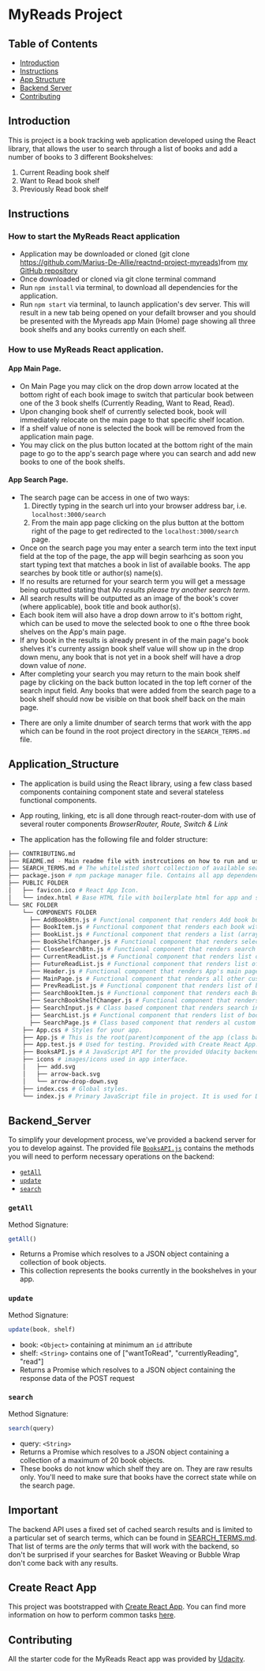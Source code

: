 # MyReads Project

## Table of Contents

- [Introduction](#introduction)
- [Instructions](#instructions)
- [App Structure](#Application_Structure)
- [Backend Server](#Backend_Server)
- [Contributing](#contributing)

## Introduction

This is project is a book tracking web application developed using the React library, that allows the user to search through a list of books and add a number of books to 3 different Bookshelves:
1. Current Reading book shelf
2. Want to Read book shelf
3. Previously Read book shelf

## Instructions

  ### How to start the MyReads React application
  - Application may be downloaded or cloned (git clone https://github.com/Marius-De-Allie/reactnd-project-myreads)from [my GitHub repository](https://github.com/Marius-De-Allie/reactnd-project-myreads)
  - Once downloaded or cloned via git clone terminal command
  - Run `npm install` via terminal, to download all dependencies for the application.
  - Run `npm start` via terminal, to launch application's dev server. This will result in a new tab being opened on your defailt browser and you should be presented with the Myreads app Main (Home) page showing all three book shelfs and any books currently on each shelf.
  
  ### How to use MyReads React application.
  #### App Main Page.
  - On Main Page you may click on the drop down arrow located at the bottom right of each book image to switch that particular book between one of the 3 book shelfs (Currently Reading, Want to Read, Read).
  - Upon changing book shelf of currently selected book, book will immediately relocate on the main page to that specific shelf location.
  - If a shelf value of none is selected the book will be removed from the application main page.
  - You may click on the plus button located at the bottom right of the main page to go to the app's search page where you can search and add new books to one of the book shelfs.
  #### App Search Page.
  - The search page can be access in one of two ways:
    1. Directly typing in the search url into your browser address bar, i.e. `localhost:3000/search`
    2. From the main app page clicking on the plus button at the bottom right of the page to get redirected to the `localhost:3000/search` page.
  - Once on the search page you may enter a search term into the text input field at the top of the page, the app will begin searhcing as soon you start typing text that matches a book in list of available books. The app searches by book title or author(s) name(s).
  - If no results are returned for your search term you will get a message being outputted stating that _No results please try another search term_.
  - All search results will be outputted as an image of the book's cover (where applicable), book title and book author(s).
  - Each book item will also have a drop down arrow to it's bottom right, which can be used to move the selected book to one o fthe three book shelves on the App's main page.
  - If any book in the results is already present in of the main page's book shelves it's currenty assign book shelf value will show up in the drop down menu, any book that is not yet in a book shelf will have a drop down value of _none_.
  - After completing your search you may return to the main book shelf page by clicking on the back button located in the top left corner of the search input field. Any books that were added from the search page to a book shelf should now be visible on that book shelf back on the main page.
  * There are only a limite dnumber of search terms that work with the app which can be found in the root project directory in the `SEARCH_TERMS.md` file.

  ## Application_Structure

  - The application is build using the React library, using a few class based components containing component state and several stateless functional components.
  - App routing, linking, etc is all done through react-router-dom with use of several router components _BrowserRouter, Route, Switch & Link_
    
  - The application has the following file and folder structure:

```bash
├── CONTRIBUTING.md
├── README.md - Main readme file with instrcutions on how to run and use application. This file.
├── SEARCH_TERMS.md # The whitelisted short collection of available search terms for you to use with your app.
├── package.json # npm package manager file. Contains all app dependencies and npm scripts.
├── PUBLIC FOLDER
│   ├── favicon.ico # React App Icon.
│   └── index.html # Base HTML file with boilerplate html for app and script  tags to load main js file.
└── SRC FOLDER
    └── COMPONENTS FOLDER
      ├── AddBookBtn.js # Functional component that renders Add book button that redirects to search page upon being clicked.
      ├── BookItem.js # Functional component that renders each book with book image, title and author.
      ├── BookList.js # Functional component that renders a list (array) of BookItem components.
      ├── BookShelfChanger.js # Functional component that renders select list element for each BookItem and manages select list behaviour.
      ├── CloseSearchBtn.js # Functional component that renders search input field back button.
      ├── CurrentReadList.js # Functional component that renders list of books on currently reading bookshelf.
      ├── FutureReadList.js # Functional component that renders list of books on _want to read_ bookshelf.
      ├── Header.js # Functional component that renders App's main page header content.
      ├── MainPage.js # Functional component that renders all other custom components that appear on app's main page.
      ├── PrevReadList.js # Functional component that renders list of books on read bookshelf.
      ├── SearchBookItem.js # Functional component that renders each Book item (image, title, author(s)) on search results page.
      ├── SearchBookShelfChanger.js # Functional component that renders select list element for each BookItem on search page and manages      select list behaviour.
      ├── SearchInput.js # Class based component that renders search input element and handles submission of search request.
      ├── SearchList.js # Functional component that renders list of book items return from search.
      ├── SearchPage.js # Class based component that renders al custom components for the entire searchPage.
    ├── App.css # Styles for your app. 
    ├── App.js # This is the root(parent)component of the app (class based) which houses all pages and other components of app as well as routing.
    ├── App.test.js # Used for testing. Provided with Create React App. 
    ├── BooksAPI.js # A JavaScript API for the provided Udacity backend. Instructions for the methods are below.
    ├── icons # images/icons used in app interface. 
    │   ├── add.svg
    │   ├── arrow-back.svg
    │   └── arrow-drop-down.svg
    ├── index.css # Global styles. 
    └── index.js # Primary JavaScript file in project. It is used for DOM rendering only (ReactDOM.render method call).
```

  ## Backend_Server

  To simplify your development process, we've provided a backend server for you to develop against. The provided file [`BooksAPI.js`](src/BooksAPI.js) contains the methods you will need to perform necessary operations on the backend:

  * [`getAll`](#getall)
  * [`update`](#update)
  * [`search`](#search)

  ### `getAll`

  Method Signature:

  ```js
  getAll()
  ```

  * Returns a Promise which resolves to a JSON object containing a collection of book objects.
  * This collection represents the books currently in the bookshelves in your app.

  ### `update`

  Method Signature:

  ```js
  update(book, shelf)
  ```

  * book: `<Object>` containing at minimum an `id` attribute
  * shelf: `<String>` contains one of ["wantToRead", "currentlyReading", "read"]  
  * Returns a Promise which resolves to a JSON object containing the response data of the POST request

  ### `search`

  Method Signature:

  ```js
  search(query)
  ```

  * query: `<String>`
  * Returns a Promise which resolves to a JSON object containing a collection of a maximum of 20 book objects.
  * These books do not know which shelf they are on. They are raw results only. You'll need to make sure that books have the correct state while on the search page.

  ## Important
  The backend API uses a fixed set of cached search results and is limited to a particular set of search terms, which can be found in [SEARCH_TERMS.md](SEARCH_TERMS.md). That list of terms are the _only_ terms that will work with the backend, so don't be surprised if your searches for Basket Weaving or Bubble Wrap don't come back with any results.

  ## Create React App

  This project was bootstrapped with [Create React App](https://github.com/facebookincubator/create-react-app). You can find more information on how to perform common tasks [here](https://github.com/facebookincubator/create-react-app/blob/master/packages/react-scripts/template/README.md).

  ## Contributing

  All the starter code for the MyReads React app was provided by [Udacity](https://github.com/udacity/reactnd-project-myreads-starter).
